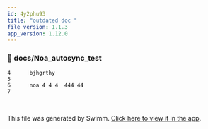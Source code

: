 ```yaml
---
id: 4y2phu93
title: "outdated doc "
file_version: 1.1.3
app_version: 1.12.0
---
```



<!-- NOTE-swimm-snippet: the lines below link your snippet to Swimm -->
### 📄 docs/Noa_autosync_test
```
4      bjhgrthy
5      
6      noa 4 4 4  444 44 
7      
```

<br/>

This file was generated by Swimm. [Click here to view it in the app](https://swimm-web-app.web.app/repos/Z2l0aHViJTNBJTNBTm9hUmVwbyUzQSUzQU5vYW96ZXI=/docs/4y2phu93).
